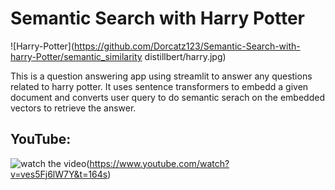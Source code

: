 # Semantic Search with Harry Potter

![Harry-Potter](https://github.com/Dorcatz123/Semantic-Search-with-harry-Potter/semantic_similarity distillbert/harry.jpg)

This is a question answering app using streamlit to answer any questions related to harry potter. It uses sentence transformers to embedd a given document and converts user query to do semantic serach on the embedded vectors to retrieve the answer.



## YouTube:


![watch the video](https://img.youtube.com/vi/ves5Fj6lW7Y&t=164s/maxresdefault.jpg)(https://www.youtube.com/watch?v=ves5Fj6lW7Y&t=164s)
